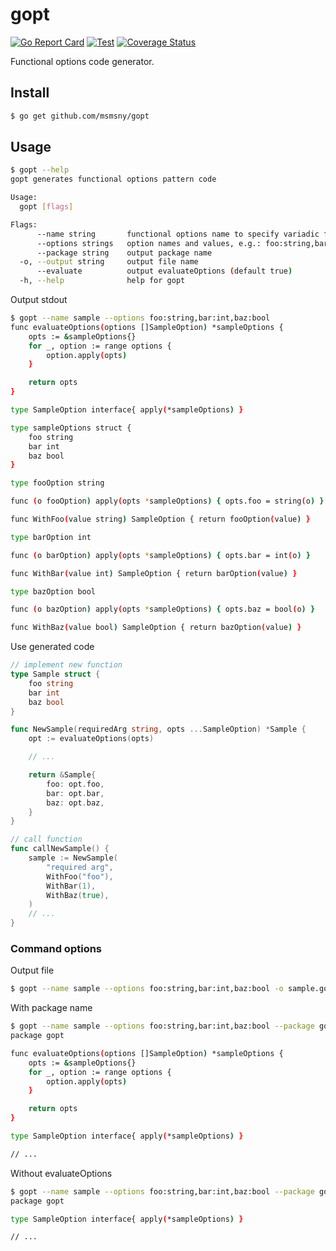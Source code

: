 # gopt

[![Go Report Card](https://goreportcard.com/badge/github.com/msmsny/gopt)](https://goreportcard.com/report/github.com/msmsny/gopt)
[![Test](https://github.com/msmsny/gopt/actions/workflows/test.yml/badge.svg)](https://github.com/msmsny/gopt/actions/workflows/test.yml)
[![Coverage Status](https://coveralls.io/repos/github/msmsny/gopt/badge.svg?branch=master)](https://coveralls.io/github/msmsny/gopt?branch=master)

Functional options code generator.

## Install

```bash
$ go get github.com/msmsny/gopt
```

## Usage

```bash
$ gopt --help
gopt generates functional options pattern code

Usage:
  gopt [flags]

Flags:
      --name string       functional options name to specify variadic functions arguments (required)
      --options strings   option names and values, e.g.: foo:string,bar:int,baz:bool
      --package string    output package name
  -o, --output string     output file name
      --evaluate          output evaluateOptions (default true)
  -h, --help              help for gopt
```

Output stdout

```bash
$ gopt --name sample --options foo:string,bar:int,baz:bool
func evaluateOptions(options []SampleOption) *sampleOptions {
	opts := &sampleOptions{}
	for _, option := range options {
		option.apply(opts)
	}

	return opts
}

type SampleOption interface{ apply(*sampleOptions) }

type sampleOptions struct {
	foo string
	bar int
	baz bool
}

type fooOption string

func (o fooOption) apply(opts *sampleOptions) { opts.foo = string(o) }

func WithFoo(value string) SampleOption { return fooOption(value) }

type barOption int

func (o barOption) apply(opts *sampleOptions) { opts.bar = int(o) }

func WithBar(value int) SampleOption { return barOption(value) }

type bazOption bool

func (o bazOption) apply(opts *sampleOptions) { opts.baz = bool(o) }

func WithBaz(value bool) SampleOption { return bazOption(value) }
```

Use generated code

```go
// implement new function
type Sample struct {
	foo string
	bar int
	baz bool
}

func NewSample(requiredArg string, opts ...SampleOption) *Sample {
	opt := evaluateOptions(opts)

    // ...

	return &Sample{
		foo: opt.foo,
		bar: opt.bar,
		baz: opt.baz,
	}
}

// call function
func callNewSample() {
	sample := NewSample(
		"required arg",
		WithFoo("foo"),
		WithBar(1),
		WithBaz(true),
	)
	// ...
}
```

### Command options

Output file

```bash
$ gopt --name sample --options foo:string,bar:int,baz:bool -o sample.go
```

With package name

```bash
$ gopt --name sample --options foo:string,bar:int,baz:bool --package gopt
package gopt

func evaluateOptions(options []SampleOption) *sampleOptions {
	opts := &sampleOptions{}
	for _, option := range options {
		option.apply(opts)
	}

	return opts
}

type SampleOption interface{ apply(*sampleOptions) }

// ...
```

Without evaluateOptions

```bash
$ gopt --name sample --options foo:string,bar:int,baz:bool --package gopt --evaluate=false
package gopt

type SampleOption interface{ apply(*sampleOptions) }

// ...
```
